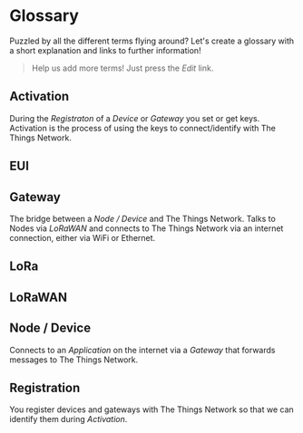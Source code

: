 # Glossary

Puzzled by all the different terms flying around? Let's create a glossary with a short explanation and links to further information!

> Help us add more terms! Just press the _Edit_ link.

## Activation
During the _Registraton_ of a _Device_ or _Gateway_ you set or get keys. Activation is the process of using the keys to connect/identify with The Things Network.

## EUI

## Gateway
The bridge between a _Node / Device_ and The Things Network. Talks to Nodes via _LoRaWAN_ and connects to The Things Network via an internet connection, either via WiFi or Ethernet.

## LoRa

## LoRaWAN

## Node / Device
Connects to an _Application_ on the internet via a _Gateway_ that forwards messages to The Things Network.

## Registration
You register devices and gateways with The Things Network so that we can identify them during _Activation_.
